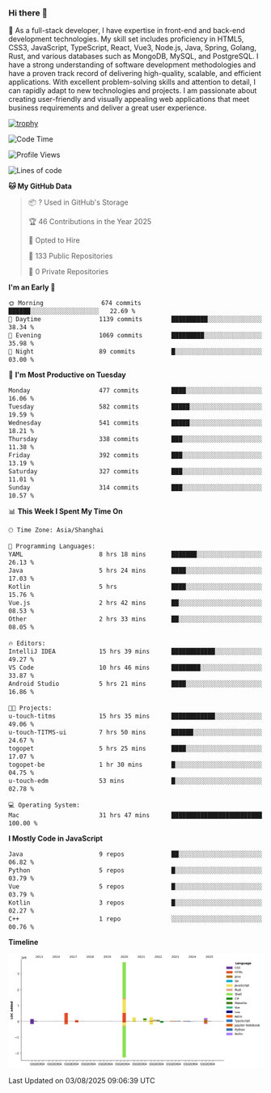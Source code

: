### Hi there 👋

🌱 As a full-stack developer, I have expertise in front-end and back-end development technologies. My skill set includes proficiency in HTML5, CSS3, JavaScript, TypeScript, React, Vue3, Node.js, Java, Spring, Golang, Rust, and various databases such as MongoDB, MySQL, and PostgreSQL. I have a strong understanding of software development methodologies and have a proven track record of delivering high-quality, scalable, and efficient applications. With excellent problem-solving skills and attention to detail, I can rapidly adapt to new technologies and projects. I am passionate about creating user-friendly and visually appealing web applications that meet business requirements and deliver a great user experience.

[![trophy](https://github-profile-trophy.vercel.app/?username=elton&rank=SECRET,SSS,SS,S,AAA,AA,A&theme=onedark&no-frame=true&margin-w=10)](https://github.com/ryo-ma/github-profile-trophy)

<!--START_SECTION:waka-->
![Code Time](http://img.shields.io/badge/Code%20Time-1%2C833%20hrs%2057%20mins-blue)

![Profile Views](http://img.shields.io/badge/Profile%20Views-0-blue)

![Lines of code](https://img.shields.io/badge/From%20Hello%20World%20I%27ve%20Written-5.8%20million%20lines%20of%20code-blue)

**🐱 My GitHub Data** 

> 📦 ? Used in GitHub's Storage 
 > 
> 🏆 46 Contributions in the Year 2025
 > 
> 💼 Opted to Hire
 > 
> 📜 133 Public Repositories 
 > 
> 🔑 0 Private Repositories 
 > 
**I'm an Early 🐤** 

```text
🌞 Morning                674 commits         ██████░░░░░░░░░░░░░░░░░░░   22.69 % 
🌆 Daytime                1139 commits        ██████████░░░░░░░░░░░░░░░   38.34 % 
🌃 Evening                1069 commits        █████████░░░░░░░░░░░░░░░░   35.98 % 
🌙 Night                  89 commits          █░░░░░░░░░░░░░░░░░░░░░░░░   03.00 % 
```
📅 **I'm Most Productive on Tuesday** 

```text
Monday                   477 commits         ████░░░░░░░░░░░░░░░░░░░░░   16.06 % 
Tuesday                  582 commits         █████░░░░░░░░░░░░░░░░░░░░   19.59 % 
Wednesday                541 commits         █████░░░░░░░░░░░░░░░░░░░░   18.21 % 
Thursday                 338 commits         ███░░░░░░░░░░░░░░░░░░░░░░   11.38 % 
Friday                   392 commits         ███░░░░░░░░░░░░░░░░░░░░░░   13.19 % 
Saturday                 327 commits         ███░░░░░░░░░░░░░░░░░░░░░░   11.01 % 
Sunday                   314 commits         ███░░░░░░░░░░░░░░░░░░░░░░   10.57 % 
```


📊 **This Week I Spent My Time On** 

```text
🕑︎ Time Zone: Asia/Shanghai

💬 Programming Languages: 
YAML                     8 hrs 18 mins       ███████░░░░░░░░░░░░░░░░░░   26.13 % 
Java                     5 hrs 24 mins       ████░░░░░░░░░░░░░░░░░░░░░   17.03 % 
Kotlin                   5 hrs               ████░░░░░░░░░░░░░░░░░░░░░   15.76 % 
Vue.js                   2 hrs 42 mins       ██░░░░░░░░░░░░░░░░░░░░░░░   08.53 % 
Other                    2 hrs 33 mins       ██░░░░░░░░░░░░░░░░░░░░░░░   08.05 % 

🔥 Editors: 
IntelliJ IDEA            15 hrs 39 mins      ████████████░░░░░░░░░░░░░   49.27 % 
VS Code                  10 hrs 46 mins      ████████░░░░░░░░░░░░░░░░░   33.87 % 
Android Studio           5 hrs 21 mins       ████░░░░░░░░░░░░░░░░░░░░░   16.86 % 

🐱‍💻 Projects: 
u-touch-titms            15 hrs 35 mins      ████████████░░░░░░░░░░░░░   49.06 % 
u-touch-TITMS-ui         7 hrs 50 mins       ██████░░░░░░░░░░░░░░░░░░░   24.67 % 
togopet                  5 hrs 25 mins       ████░░░░░░░░░░░░░░░░░░░░░   17.07 % 
togopet-be               1 hr 30 mins        █░░░░░░░░░░░░░░░░░░░░░░░░   04.75 % 
u-touch-edm              53 mins             █░░░░░░░░░░░░░░░░░░░░░░░░   02.78 % 

💻 Operating System: 
Mac                      31 hrs 47 mins      █████████████████████████   100.00 % 
```

**I Mostly Code in JavaScript** 

```text
Java                     9 repos             ██░░░░░░░░░░░░░░░░░░░░░░░   06.82 % 
Python                   5 repos             █░░░░░░░░░░░░░░░░░░░░░░░░   03.79 % 
Vue                      5 repos             █░░░░░░░░░░░░░░░░░░░░░░░░   03.79 % 
Kotlin                   3 repos             █░░░░░░░░░░░░░░░░░░░░░░░░   02.27 % 
C++                      1 repo              ░░░░░░░░░░░░░░░░░░░░░░░░░   00.76 % 
```



**Timeline**

![Lines of Code chart](https://raw.githubusercontent.com/elton/elton/main/assets/bar_graph.png)


 Last Updated on 03/08/2025 09:06:39 UTC
<!--END_SECTION:waka-->

<!--
**elton/elton** is a ✨ _special_ ✨ repository because its `README.md` (this file) appears on your GitHub profile.

Here are some ideas to get you started:

- 🔭 I’m currently working on ...
- 🌱 I’m currently learning ...
- 👯 I’m looking to collaborate on ...
- 🤔 I’m looking for help with ...
- 💬 Ask me about ...
- 📫 How to reach me: ...
- 😄 Pronouns: ...
- ⚡ Fun fact: ...
-->
